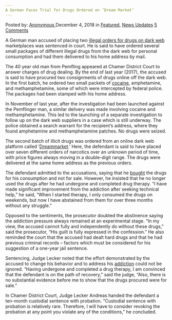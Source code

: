 ```yaml
---
A German Faces Trial for Drugs Ordered on ‘Dream Market’
---
```

<article class="post-listing post-27465 post type-post status-publish format-standard has-post-thumbnail hentry 
 tag-dream tag-faces tag-german tag-ordered tag-trial">
<div class="post-inner">
<span>Posted by: <a href="https://www.deepdotweb.com/author/anony/" title="">Anonymous </a></span>
<span>December 4, 2018</span>
<span>in <a href="https://www.deepdotweb.com/category/deepdot-news/" rel="category tag">Featured</a>, <a href="https://www.deepdotweb.com/category/news-updates/" rel="category tag">News Updates</a></span>
<span><a href="https://www.deepdotweb.com/2018/12/04/a-german-faces-trial-for-drugs-ordered-on-dream-market/#comments">5 Comments</a></span>


<p>A German man accused of placing two <a href="https://www.mittelbayerische.de/region/cham-nachrichten/pemflinger-bestellte-drogen-im-darknet-20909-art1719460.html&quot; \o &quot;https://www.mittelbayerische.de/region/cham-nachrichten/pemflinger-bestellte-drogen-im-darknet-20909-art1719460.html">illegal orders for drug</a><a href="https://www.mittelbayerische.de/region/cham-nachrichten/pemflinger-bestellte-drogen-im-darknet-20909-art1719460.html&quot; \o &quot;https://www.mittelbayerische.de/region/cham-nachrichten/pemflinger-bestellte-drogen-im-darknet-20909-art1719460.html">s</a><a href="https://www.mittelbayerische.de/region/cham-nachrichten/pemflinger-bestellte-drogen-im-darknet-20909-art1719460.html&quot; \o &quot;https://www.mittelbayerische.de/region/cham-nachrichten/pemflinger-bestellte-drogen-im-darknet-20909-art1719460.html"> on</a><a href="https://www.mittelbayerische.de/region/cham-nachrichten/pemflinger-bestellte-drogen-im-darknet-20909-art1719460.html&quot; \o &quot;https://www.mittelbayerische.de/region/cham-nachrichten/pemflinger-bestellte-drogen-im-darknet-20909-art1719460.html"> dark web</a> marketplaces was sentenced in court. He is said to have ordered several small packages of different illegal drugs from the dark web for personal consumption and had them delivered to his home address by mail.</p>
<p>The 40 year old man from Pemfling appeared at Chamer District Court to answer charges of drug dealing. By the end of last year (2017), the accused is said to have procured two consignments of drugs online off the dark web. In the first batch, he ordered two small packets of <a href="https://www.deepdotweb.com/2018/10/23/two-indicted-for-selling-cocaine-and-marijuana-on-dream-market/">cocaine</a>, amphetamine, and methamphetamine, some of which were intercepted by federal police. The packages had been stamped with his home address.</p>
<p>In November of last year, after the investigation had been launched against the Pemflinger man, a similar delivery was made involving cocaine and methamphetamine. This led to the launching of a separate investigation to follow up on the dark web suppliers in a case which is still underway. The police obtained a search warrant for the recipient’s address, where they found amphetamine and methamphetamine patches. No drugs were seized.</p>
<p>The second batch of illicit drugs was ordered from an online dark web platform called ‘<a href="https://www.deepdotweb.com/dream-markets-alternative-links/">Dreammarket</a>.’ Here, the defendant is said to have placed over seven different orders of narcotics over an unknown period of time, with price figures always moving in a double-digit range. The drugs were delivered at the same home address as the previous orders.</p>
<p>The defendant admitted to the accusations, saying that he <a href="https://www.deepdotweb.com/2015/09/11/tutorial-how-to-buy-from-dream-market/">bought</a> the drugs for his consumption and not for sale. However, he insisted that he no longer used the drugs after he had undergone and completed drug therapy. “I have made significant improvement from the addiction after seeking technical help,” he said, “When I started therapy, I only consumed the drugs on weekends, but now I have abstained from them for over three months without any struggle.”</p>
<p>Opposed to the sentiments, the prosecutor doubted the abstinence saying the addiction pressure always remained at an experimental stage. “In my view, the accused cannot fully and independently do without these drugs,” said the prosecutor, “His guilt is fully expressed in the confession.” He also reminded the court that the accused had dealt hard drugs and that he had previous criminal records – factors which must be considered for his suggestion of a one-year jail sentence.</p>
<p>Sentencing, Judge Lecker noted that the effort demonstrated by the accused to change his behavior and to address his <a href="https://www.deepdotweb.com/2017/03/25/german-gets-lesser-sentence-due-active-addiction-treatment/">addiction</a> could not be ignored. “Having undergone and completed a drug therapy, I am convinced that the defendant is on the path of recovery,” said the judge, “Also, there is no substantial evidence before me to show that the drugs procured were for sale.”</p>
<p>In Chamer District Court, Judge Lecker Andreas handed the defendant a ten-month custodial sentence with probation. “Custodial sentence with probation is relatively rare. Therefore, I will have to consider revoking the probation at any point you violate any of the conditions,” he concluded.</p>
</div>
<span style="display:none"><a href="https://www.deepdotweb.com/tag/dream/" rel="tag">dream</a> <a href="https://www.deepdotweb.com/tag/drugs/" rel="tag">drugs</a> <a href="https://www.deepdotweb.com/tag/faces/" rel="tag">faces</a> <a href="https://www.deepdotweb.com/tag/german/" rel="tag">german</a> <a href="https://www.deepdotweb.com/tag/ordered/" rel="tag">ordered</a> <a href="https://www.deepdotweb.com/tag/trial/" rel="tag">trial</a></span> <span style="display:none" class="updated">2018-12-04</span>
<div style="display:none" class="vcard author" itemprop="author" itemscope itemtype="http://schema.org/Person"><strong class="fn" itemprop="name"><a href="https://www.deepdotweb.com/author/anony/" title="Posts by Anonymous" rel="author">Anonymous</a></strong></div>
</div>
</article>

